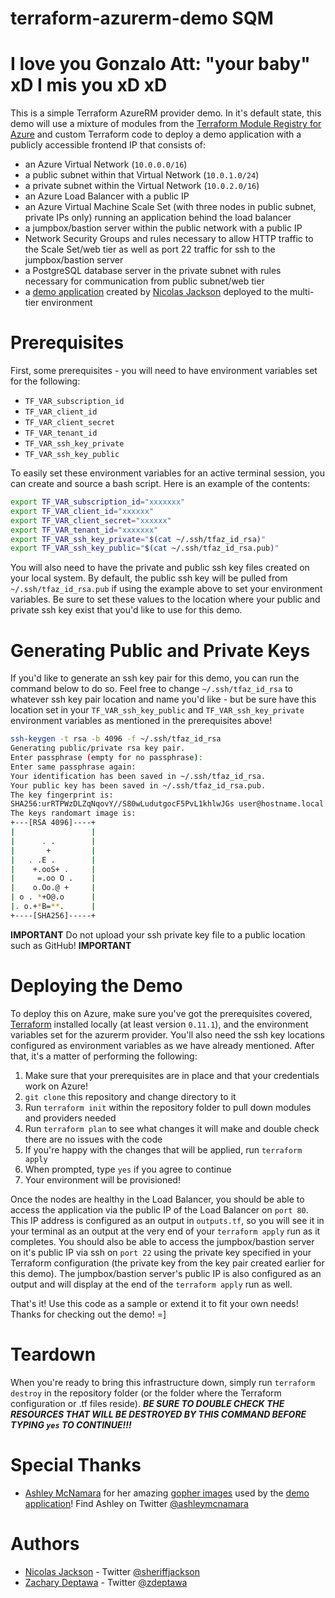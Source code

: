 # terraform-azurerm-demo SQM
# I love you Gonzalo Att: "your baby" xD I mis you xD xD

This is a simple Terraform AzureRM provider demo. In it's default state, this demo will use a mixture of modules from the [Terraform Module Registry for Azure](http://registry.terraform.io/browse?provider=azurerm&verified=true) and custom Terraform code to deploy a demo application with a publicly accessible frontend IP that consists of:

* an Azure Virtual Network (`10.0.0.0/16`)
* a public subnet within that Virtual Network (`10.0.1.0/24`)
* a private subnet within the Virtual Network (`10.0.2.0/16`)
* an Azure Load Balancer with a public IP
* an Azure Virtual Machine Scale Set (with three nodes in public subnet, private IPs only) running an application behind the load balancer
* a jumpbox/bastion server within the public network with a public IP
* Network Security Groups and rules necessary to allow HTTP traffic to the Scale Set/web tier as well as port 22 traffic for ssh to the jumpbox/bastion server
* a PostgreSQL database server in the private subnet with rules necessary for communication from public subnet/web tier
* a [demo application](https://github.com/nicholasjackson/gopher_search) created by [Nicolas Jackson](https://github.com/nicholasjackson) deployed to the multi-tier environment

Prerequisites
=============
First, some prerequisites - you will need to have environment variables set for the following:

* `TF_VAR_subscription_id`
* `TF_VAR_client_id`
* `TF_VAR_client_secret`
* `TF_VAR_tenant_id`
* `TF_VAR_ssh_key_private`
* `TF_VAR_ssh_key_public`

To easily set these environment variables for an active terminal session, you can create and source a bash script. Here is an example of the contents:

```bash
export TF_VAR_subscription_id="xxxxxxx"
export TF_VAR_client_id="xxxxxx"
export TF_VAR_client_secret="xxxxxx"
export TF_VAR_tenant_id="xxxxxxx"
export TF_VAR_ssh_key_private="$(cat ~/.ssh/tfaz_id_rsa)"
export TF_VAR_ssh_key_public="$(cat ~/.ssh/tfaz_id_rsa.pub)"
```

You will also need to have the private and public ssh key files created on your local system. By default, the public ssh key will be pulled from `~/.ssh/tfaz_id_rsa.pub` if using the example above to set your environment variables. Be sure to set these values to the location where your public and private ssh key exist that you'd like to use for this demo.

Generating Public and Private Keys
==================================
If you'd like to generate an ssh key pair for this demo, you can run the command below to do so. Feel free to change `~/.ssh/tfaz_id_rsa` to whatever ssh key pair location and name you'd like - but be sure have this location set in your `TF_VAR_ssh_key_public` and `TF_VAR_ssh_key_private` environment variables as mentioned in the prerequisites above!

```bash
ssh-keygen -t rsa -b 4096 -f ~/.ssh/tfaz_id_rsa
Generating public/private rsa key pair.
Enter passphrase (empty for no passphrase):
Enter same passphrase again:
Your identification has been saved in ~/.ssh/tfaz_id_rsa.
Your public key has been saved in ~/.ssh/tfaz_id_rsa.pub.
The key fingerprint is:
SHA256:urRTPWzDLZqNqovY//S80wLudutgocF5PvL1khlwJGs user@hostname.local
The keys randomart image is:
+---[RSA 4096]----+
|                 |
|      . .        |
|       +         |
|   . .E .        |
|    +.ooS+ .     |
|     =.oo O .    |
|    o.Oo.@ +     |
| o . *+O@.o      |
|. o.+*B=**.      |
+----[SHA256]-----+
```

**IMPORTANT** Do not upload your ssh private key file to a public location such as GitHub! **IMPORTANT**


Deploying the Demo
==================
To deploy this on Azure, make sure you've got the prerequisites covered, [Terraform](https://www.terraform.io/) installed locally (at least version `0.11.1`), and the environment variables set for the azurerm provider. You'll also need the ssh key locations configured as environment variables as we have already mentioned. After that, it's a matter of performing the following:

1. Make sure that your prerequisites are in place and that your credentials work on Azure!
2. `git clone` this repository and change directory to it
3. Run `terraform init` within the repository folder to pull down modules and providers needed
4. Run `terraform plan` to see what changes it will make and double check there are no issues with the code
5. If you're happy with the changes that will be applied, run `terraform apply`
6. When prompted, type `yes` if you agree to continue
7. Your environment will be provisioned!

Once the nodes are healthy in the Load Balancer, you should be able to access the application via the public IP of the Load Balancer on `port 80`. This IP address is configured as an output in `outputs.tf`, so you will see it in your terminal as an output at the very end of your `terraform apply` run as it completes. You should also be able to access the jumpbox/bastion server on it's public IP via ssh on `port 22` using the private key specified in your Terraform configuration (the private key from the key pair created earlier for this demo). The jumpbox/bastion server's public IP is also configured as an output and will display at the end of the `terraform apply` run as well.

That's it! Use this code as a sample or extend it to fit your own needs! Thanks for checking out the demo! =]


Teardown
========
When you're ready to bring this infrastructure down, simply run `terraform destroy` in the repository folder (or the folder where the Terraform configuration or .tf files reside). ***BE SURE TO DOUBLE CHECK THE RESOURCES THAT WILL BE DESTROYED BY THIS COMMAND BEFORE TYPING `yes` TO CONTINUE!!!***


Special Thanks
==============
* [Ashley McNamara](https://github.com/ashleymcnamara) for her amazing [gopher images](https://github.com/ashleymcnamara/gophers) used by the [demo application](https://github.com/nicholasjackson/gopher_search)! Find Ashley on Twitter [@ashleymcnamara](https://twitter.com/ashleymcnamara)


Authors
=======
* [Nicolas Jackson](https://github.com/nicholasjackson) - Twitter [@sheriffjackson](https://twitter.com/sheriffjackson)
* [Zachary Deptawa](https://github.com/zdeptawa) - Twitter [@zdeptawa](https://twitter.com/zdeptawa)
